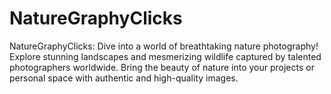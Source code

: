 # NatureGraphyClicks
NatureGraphyClicks: Dive into a world of breathtaking nature photography! Explore stunning landscapes and mesmerizing wildlife captured by talented photographers worldwide. Bring the beauty of nature into your projects or personal space with authentic and high-quality images.
